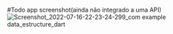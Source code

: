 #Todo app screenshot(ainda não integrado a uma API)
![Screenshot_2022-07-16-22-23-24-299_com example data_estructure_dart](https://user-images.githubusercontent.com/54651622/179380274-2752fbe6-dbe3-498e-9a01-e443fc5bb4b4.jpg)
